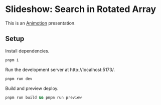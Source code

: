 # Slideshow: Search in Rotated Array

This is an [Animotion](https://animotion.pages.dev/) presentation.

## Setup

Install dependencies.

```sh
pnpm i
```

Run the development server at http://localhost:5173/.

```sh
pnpm run dev
```

Build and preview deploy.

```sh
pnpm run build && pnpm run preview
```
